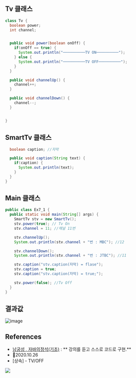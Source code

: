 
## Tv 클래스
  ```java
  class Tv {
    boolean power;
    int channel;


    public void power(boolean onOff) {
      if(onOff == true) {
        System.out.println("──────────TV ON──────────");
      } else {
        System.out.println("──────────TV OFF──────────");	
      }
    }

    public void channelUp() {
      channel++;
    }

    public void channelDown() {
      channel--;
    }


  }
  ```

## SmartTv 클래스

  ```java
    boolean caption; //자막

    public void caption(String text) {
      if(caption) {
        System.out.println(text);
      }
    }
  }
  ```

## Main 클래스
  ```java
  public class Ex7_1 {
    public static void main(String[] args) {
      SmartTv stv = new SmartTv();
      stv.power(true); // Tv On
      stv.channel = 11; //채널 11번

      stv.channelUp();
      System.out.println(stv.channel + "번 : MBC"); //12

      stv.channelDown();
      System.out.println(stv.channel + "번 : JTBC"); //11

      stv.caption("stv.caption(자막) = flase");
      stv.caption = true;
      stv.caption("stv.caption(자막) = true;");

      stv.power(false); //Tv Off
    }
  }
```
## 결과값
![image](https://user-images.githubusercontent.com/71534090/97170335-dc338d80-17ce-11eb-9928-72ae9c884d7b.png)

## References
- [남궁성 , 자바의정석(기초)](https://www.youtube.com/user/MasterNKS) : ** 강의를 듣고 스스로 코드로 구현.**
- 🎈2020.10.26 
- [상속] - TV/OFF

![](https://images.velog.io/images/withcolinsong/post/8dc5159f-5174-49f0-8cca-748d6cd38345/image.png)
